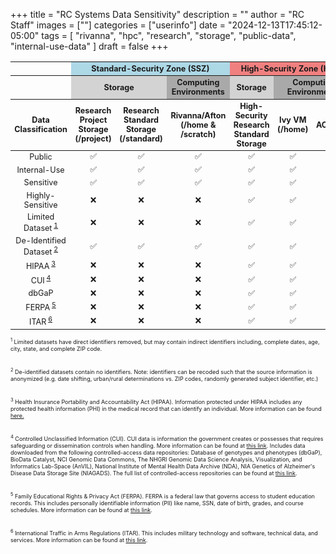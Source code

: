 +++
title = "RC Systems Data Sensitivity"
description = ""
author = "RC Staff"
images = [""]
categories = ["userinfo"]
date = "2024-12-13T17:45:12-05:00"
tags = [
    "rivanna",
    "hpc",
    "research",
    "storage",
    "public-data",
    "internal-use-data"
]
draft = false
+++

<style>
  table tbody td {
    text-align: center;
    vertical-align: middle; 
  }
</style>

<!-- Version w/out Rio -->
<table class="table table-sm table-striped" style="font-size:90%; margin-top: 1rem;">
  <thead class="thead-dark">
    <tr>
        <th></th>
      <th colspan="3" style="text-align:center; background-color:lightblue;">Standard-Security Zone (SSZ)</th>
      <th colspan="3" style="text-align:center; background-color:lightcoral;">High-Security Zone (HSZ)</th>
    </tr>
    <tr>
        <th></th>
        <th colspan="2" style="text-align:center; vertical-align:middle; background-color:lightgray; align-items: center;">Storage</th>
        <th colspan="1" style="text-align:center; vertical-align:middle; background-color:darkgray;">Computing Environments</th>
        <th colspan="1" style="text-align:center; vertical-align:middle; background-color:lightgray; align-items: center;">Storage</th>
        <th colspan="2" style="text-align:center; vertical-align:middle; background-color:darkgray;">Computing Environments</th>
    </tr>
    <tr>
      <th style="width:16%;">Data Classification</th>
      <th style="width:12%;">Research Project Storage (/project)</th>
      <th style="width:12%;">Research Standard Storage (/standard)</th>
      <th style="width:12%;">Rivanna/Afton (/home &amp; /scratch)</th>
      <th style="width:12%;">High-Security Research Standard Storage</th>
      <th style="width:12%;">Ivy VM (/home)</th>
      <th style="width:12%;">ACCORD</th>
    </tr>
  </thead>
  <tbody>
    <tr>
      <td>Public</td>
      <td>✅</td>
      <td>✅</td>
      <td>✅</td>
      <td>✅</td>
      <td>✅</td>
      <td>✅</td>
    </tr>
    <tr>
      <td>Internal-Use</td>
      <td>✅</td>
      <td>✅</td>
      <td>✅</td>
      <td>✅</td>
      <td>✅</td>
      <td>✅</td>
    </tr>
    <tr>
      <td>Sensitive</td>
      <td>✅</td>
      <td>✅</td>
      <td>✅</td>
      <td>✅</td> 
      <td>✅</td>
      <td>✅</td>
    </tr>
    <tr>
      <td>Highly-Sensitive</td>
      <td>❌</td>
      <td>❌</td>
      <td>❌</td>
      <td>✅</td>
      <td>✅</td>
      <td>❌</td>
    </tr>
    <tr>
      <td>Limited Dataset<sup> <a href="#footnote1"> 1 </a> </sup></td>
      <td>❌</td>
      <td>❌</td>
      <td>❌</td>
      <td>✅</td>
      <td>✅</td>
      <td>❌</td>
    </tr>
    <tr>
      <td>De-Identified Dataset<sup> <a href="#footnote2"> 2 </a> </sup></td>
      <td>✅</td>
      <td>✅</td>
      <td>✅</td>
      <td>✅</td>
      <td>✅</td>
      <td>✅</td>
    </tr>
    <tr>
      <td>HIPAA<sup> <a href="#footnote3"> 3 </a> </sup></td>
      <td>❌</td>
      <td>❌</td>
      <td>❌</td>
      <td>✅</td>
      <td>✅</td>
      <td>❌</td>
    </tr>
    <tr>
      <td>CUI<sup> <a href="#footnote4"> 4 </a> </sup></td>
      <td>❌</td>
      <td>❌</td>
      <td>❌</td>
      <td>✅</td>
      <td>✅</td>
      <td>❌</td>
    </tr>
    <tr>
      <td>dbGaP</td>
      <td>❌</td>
      <td>❌</td>
      <td>❌</td>
      <td>✅</td>
      <td>✅</td>
      <td>❌</td>
    </tr>
    <tr>
      <td>FERPA<sup> <a href="#footnote5"> 5 </a> </sup></td>
      <td>❌</td>
      <td>❌</td>
      <td>❌</td>
      <td>✅</td>
      <td>✅</td>
      <td>✅</td>
    </tr>
    <tr>
      <td>ITAR<sup> <a href="#footnote6"> 6 </a> </sup></td>
      <td>❌</td>
      <td>❌</td>
      <td>❌</td>
      <td>✅</td>
      <td>✅</td>
      <td>❌</td>
    </tr>
  </tbody>
</table>

<!-- Version w/ Rio -->
<!-- <table class="table table-sm table-striped" style="font-size:90%; margin-top: 1rem;">
  <thead class="thead-dark">
    <tr>
        <th></th>
      <th colspan="3" style="text-align:center; background-color:lightblue;">Standard-Security Zone (SSZ)</th>
      <th colspan="4" style="text-align:center; background-color:lightcoral;">High-Security Zone (HSZ)</th>
    </tr>
    <tr>
        <th></th>
        <th colspan="2" style="text-align:center; vertical-align:middle; background-color:lightgray; align-items: center;">Storage</th>
        <th colspan="1" style="text-align:center; vertical-align:middle; background-color:darkgray;">Computing Environments</th>
        <th colspan="1" style="text-align:center; vertical-align:middle; background-color:lightgray; align-items: center;">Storage</th>
        <th colspan="3" style="text-align:center; vertical-align:middle; background-color:darkgray;">Computing Environments</th>
    </tr>
    <tr>
      <th style="width:16%;">Data Classification</th>
      <th style="width:12%;">Research Project Storage (/project)</th>
      <th style="width:12%;">Research Standard Storage (/standard)</th>
      <th style="width:12%;">Rivanna/Afton (/home &amp; /scratch)</th>
      <th style="width:12%;">High-Security Research Standard Storage</th>
      <th style="width:12%;">Ivy VM (/home)</th>
      <th style="width:12%;">Rio (/home &amp; /scratch)</th>
      <th style="width:12%;">ACCORD</th>
    </tr>
  </thead>
  <tbody>
    <tr>
      <td>Public</td>
      <td>✅</td>
      <td>✅</td>
      <td>✅</td>
      <td>✅</td>
      <td>✅</td>
      <td>✅</td>
      <td>✅</td>
    </tr>
    <tr>
      <td>Internal-Use</td>
      <td>✅</td>
      <td>✅</td>
      <td>✅</td>
      <td>✅</td>
      <td>✅</td>
      <td>✅</td>
      <td>✅</td>
    </tr>
    <tr>
      <td>Sensitive</td>
      <td>✅</td>
      <td>✅</td>
      <td>✅</td>
      <td>✅</td> 
      <td>✅</td>
      <td>✅</td>
      <td>✅</td>
    </tr>
    <tr>
      <td>Highly-Sensitive</td>
      <td>❌</td>
      <td>❌</td>
      <td>❌</td>
      <td>✅</td>
      <td>✅</td>
      <td>✅</td>
      <td>❌</td>
    </tr>
    <tr>
      <td>Limited Dataset<sup> <a href="#footnote1"> 1 </a> </sup></td>
      <td>❌</td>
      <td>❌</td>
      <td>❌</td>
      <td>✅</td>
      <td>✅</td>
      <td>✅</td>
      <td>❌</td>
    </tr>
    <tr>
      <td>De-Identified Dataset<sup> <a href="#footnote2"> 2 </a> </sup></td>
      <td>✅</td>
      <td>✅</td>
      <td>✅</td>
      <td>✅</td>
      <td>✅</td>
      <td>✅</td>
      <td>✅</td>
    </tr>
    <tr>
      <td>HIPAA<sup> <a href="#footnote3"> 3 </a> </sup></td>
      <td>❌</td>
      <td>❌</td>
      <td>❌</td>
      <td>✅</td>
      <td>✅</td>
      <td>✅</td>
      <td>❌</td>
    </tr>
    <tr>
      <td>CUI<sup> <a href="#footnote4"> 4 </a> </sup></td>
      <td>❌</td>
      <td>❌</td>
      <td>❌</td>
      <td>✅</td>
      <td>✅</td>
      <td>❌</td>
      <td>❌</td>
    </tr>
    <tr>
      <td>dbGaP</td>
      <td>❌</td>
      <td>❌</td>
      <td>❌</td>
      <td>✅</td>
      <td>✅</td>
      <td>❌</td>
      <td>❌</td>
    </tr>
    <tr>
      <td>FERPA<sup> <a href="#footnote5"> 5 </a> </sup></td>
      <td>❌</td>
      <td>❌</td>
      <td>❌</td>
      <td>✅</td>
      <td>✅</td>
      <td>✅</td>
      <td>✅</td>   
    </tr>
    <tr>
      <td>ITAR<sup> <a href="#footnote6"> 6 </a> </sup></td>
      <td>❌</td>
      <td>❌</td>
      <td>❌</td>
      <td>✅</td>
      <td>✅</td>
      <td>✅</td>
      <td>❌</td>
    </tr>
  </tbody>
</table> -->

<style>
        .footnote {
            display: block;
            margin-bottom: 10px;
            font-size: 80%;
        }
</style>

<p style="font-size:80%;">
    <span id="footnote1" class="footnote"> <sup>1</sup> Limited datasets have direct identifiers removed, but may contain indirect identifiers including, complete dates, age, city, state, and complete ZIP code.  </span> <br>
    <span id="footnote2" class="footnote"> <sup>2</sup> De-identified datasets contain no identifiers. Note: identifiers can be recoded such that the source information is anonymized (e.g. date shifting, urban/rural determinations vs. ZIP codes, randomly generated subject identifier, etc.) </span> <br>
    <span id="footnote3" class="footnote"> <sup>3</sup> Health Insurance Portability and Accountability Act (HIPAA). Information protected under HIPAA includes any protected health information (PHI) in the medical record that can identify an individual. More information can be found <a href="https://hrpp.research.virginia.edu/teams/irb-hsr/researcher-guide-irb-hsr/protected-health-information-hipaa-regulations-and-research" target="_blank">here.</a> </span> <br>
    <span id="footnote4" class="footnote"> <sup>4</sup> Controlled Unclassified Information (CUI). CUI data is information the government creates or possesses that requires safeguarding or dissemination controls when handling. More information can be found at <a href="https://security.research.virginia.edu/research-data-security-compliance/controlled-unclassified-information" target="_blank">this link</a>.
    Includes data downloaded from the following controlled-access data repositories: Database of genotypes and phenotypes (dbGaP), BioData Catalyst, NCI Genomic Data Commons, ‌‌The NHGRI Genomic Data Science Analysis, Visualization, and Informatics Lab-Space (AnVIL), National Institute of Mental Health Data Archive (NDA), NIA Genetics of Alzheimer's Disease Data Storage Site (NIAGADS).
    The full list of controlled-access repositories can be found at <a href="https://sharing.nih.gov/accessing-data/NIH-security-best-practices" target="_blank">this link</a>. </span> <br>
    <span id="footnote5" class="footnote"> <sup>5</sup> Family Educational Rights & Privacy Act (FERPA). FERPA is a federal law that governs access to student education records. This includes personally identifiable information (PII) like name, SSN, date of birth, grades, and course schedules. More information can be found at <a href="https://uvapolicy.virginia.edu/policy/STU-002" target="_blank">this link</a>.</span> <br>
    <span id="footnote6" class="footnote"> <sup>6</sup> International Traffic in Arms Regulations (ITAR). This includes military technology and software, technical data, and services. More information can be found at <a href="https://security.research.virginia.edu/export-controls/export-controls-regulations" target="_blank">this link</a>. </span> <br>
</p>
